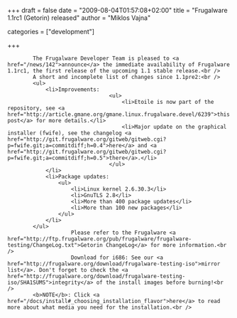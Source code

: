 
+++
draft = false
date = "2009-08-04T01:57:08+02:00"
title = "Frugalware 1.1rc1 (Getorin) released"
author = "Miklos Vajna"

categories = ["development"]

+++

            The Frugalware Developer Team is pleased to <a href="/news/142">announce</a> the immediate availability of Frugalware 1.1rc1, the first release of the upcoming 1.1 stable release.<br />
            A short and incomplete list of changes since 1.1pre2:<br />
            <ul>
                <li>Improvements:
                                    <ul>
                                        <li>Etoile is now part of the repository, see <a href="http://article.gmane.org/gmane.linux.frugalware.devel/6239">this post</a> for more details.</li>
                                        <li>Major update on the graphical installer (fwife), see the changelog <a href="http://git.frugalware.org/gitweb/gitweb.cgi?p=fwife.git;a=commitdiff;h=0.4">here</a> and <a href="http://git.frugalware.org/gitweb/gitweb.cgi?p=fwife.git;a=commitdiff;h=0.5">there</a>.</li>
                                    </ul>
                </li>
                <li>Package updates:
                    <ul>
                        <li>Linux kernel 2.6.30.3</li>
                        <li>GnuTLS 2.8</li>
                        <li>More than 400 package updates</li>
                        <li>More than 100 new packages</li>
                    </ul>
                </li>
            </ul>
                        Please refer to the Frugalware <a href="http://ftp.frugalware.org/pub/frugalware/frugalware-testing/ChangeLog.txt">Getorin ChangeLog</a> for more information.<br />
                        Download for i686: See our <a href="http://frugalware.org/download/frugalware-testing-iso">mirror list</a>. Don't forget to check the <a href="http://frugalware.org/download/frugalware-testing-iso/SHA1SUMS">integrity</a> of the install images before burning!<br />
            <b>NOTE</b>: Click <a href="/docs/install#_choosing_installation_flavor">here</a> to read more about what media you need for the installation.<br />
            
        